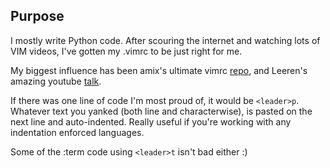 ## Purpose
I mostly write Python code. After scouring the internet and watching lots of VIM videos, I've gotten my .vimrc to be just right for me.

My biggest influence has been amix's ultimate vimrc [repo](https://github.com/amix/vimrc), and Leeren's amazing youtube [talk](https://www.youtube.com/watch?v=E-ZbrtoSuzw&ab_channel=Leeren).

If there was one line of code I'm most proud of, it would be `<leader>p`. 
Whatever text you yanked (both line and characterwise), is pasted on the next line and auto-indented. Really useful if you're working with any indentation enforced languages.

Some of the :term code using `<leader>t` isn't bad either :)
